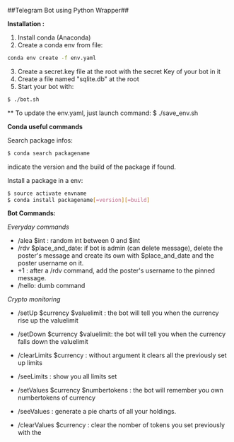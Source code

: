 ##Telegram Bot using Python Wrapper##

**Installation :**

1. Install conda (Anaconda)
2. Create a conda env from file:
  ```bash
  conda env create -f env.yaml
  ```
3. Create a secret.key file at the root with the secret Key of your bot in it
4. Create a file named "sqlite.db" at the root
5. Start your bot with:
  ```bash
  $ ./bot.sh
  ```

**
To update the env.yaml, just launch command:
$ ./save_env.sh

**Conda useful commands**

Search package infos:
  ```bash
  $ conda search packagename
  ```
indicate the version and the build of the package if found.

Install a package in a env:
  ```bash
  $ source activate envname
  $ conda install packagename[=version][=build]
  ```

**Bot Commands:**

*Everyday commands*
- /alea $int : random int between 0 and $int
- /rdv $place_and_date: if bot is admin (can delete message), delete the
poster's message and create its own with $place_and_date and the poster
username on it.
- +1 : after a /rdv command, add the poster's username to the pinned message.
- /hello: dumb command

*Crypto monitoring*
- /setUp $currency $valuelimit : the bot will tell you when the currency rise up the valuelimit
- /setDown $currency $valuelimit: the bot will tell you when the currency falls down the valuelimit
- /clearLimits $currency : without argument it clears all the previously set up limits
- /seeLimits : show you all limits set

- /setValues $currency $numbertokens : the bot will remember you own numbertokens of currency
- /seeValues : generate a pie charts of all your holdings.
- /clearValues $currency : clear the nomber of tokens you set previously with the <currency>
